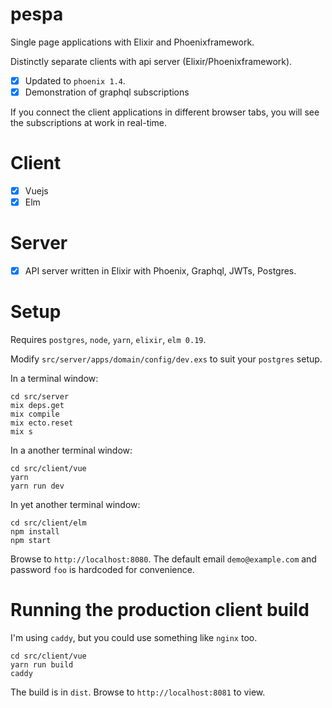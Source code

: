 # pespa
Single page applications with Elixir and Phoenixframework.

Distinctly separate clients with api server (Elixir/Phoenixframework).

- [x] Updated to `phoenix 1.4`.
- [x] Demonstration of graphql subscriptions

If you connect the client applications in different browser tabs, you will see the subscriptions at work in real-time.

# Client


- [x] Vuejs
- [x] Elm

# Server
- [x] API server written in Elixir with Phoenix, Graphql, JWTs, Postgres.

# Setup

Requires `postgres`, `node`, `yarn`, `elixir`, `elm 0.19`.

Modify `src/server/apps/domain/config/dev.exs` to suit your `postgres` setup.

In a terminal window:
```
cd src/server
mix deps.get
mix compile
mix ecto.reset
mix s
```

In a another terminal window:
```
cd src/client/vue
yarn
yarn run dev
```

In yet another terminal window:
```
cd src/client/elm
npm install
npm start
```

Browse to `http://localhost:8080`. The default email `demo@example.com` and password `foo` is hardcoded for convenience.

# Running the production client build

I'm using `caddy`, but you could use something like `nginx` too.

```
cd src/client/vue
yarn run build
caddy
```

The build is in `dist`. Browse to `http://localhost:8081` to view.
